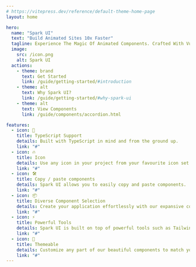 ```yaml
---
# https://vitepress.dev/reference/default-theme-home-page
layout: home

hero:
  name: "Spark UI"
  text: "Build Animated Sites 10x Faster"
  tagline: Experience The Magic Of Animated Components. Crafted With Vue, TypeScript, TailwindCss And Vueuse Motion ✨
  image:
    src: /icon.png
    alt: Spark UI
  actions:
    - theme: brand
      text: Get Started
      link: /guide/getting-started/#introduction
    - theme: alt
      text: Why Spark UI?
      link: /guide/getting-started/#why-spark-ui
    - theme: alt
      text: View Components
      link: /guide/components/accordion.html

features:
  - icon: 🦾
    title: TypeScript Support
    details: Built with TypeScript in mind and from the ground up.
    link: "#"
  - icon: 🔥
    title: Icon
    details: Use any icon in your project from your favourite icon set.
    link: "#"
  - icon: 🛠️
    title: Copy / paste components
    details: Spark UI allows you to easily copy and paste components.
    link: "#"
  - icon: 📦
    title: Diverse Component Selection
    details: Create your application effortlessly with our expansive collection of 20+ UI components.
    link: "#"
  - icon: ⚡️
    title: Powerful Tools
    details: Spark UI is built on top of powerful tools such as TailwindCss, VueUse, @vueuse/motion etc.
    link: "#"
  - icon: 🎨
    title: Themeable
    details: Customize any part of our beautiful components to match your style.
    link: "#"
---
```


<script setup>
import Demos from './src/components/Demos.vue'
import { ref } from "vue";

</script>

<Demos />

<demo src="./src/example/animatedBeamDemo/Demo.vue" srcCode="./src/spark-ui-demos/blurIn/BlurIn.vue" />

<demo src="./src/example/beam/Demo.vue" srcCode="./src/components/Demos.vue" />

<demo src="./src/example/animatedGradientText/Demo.vue" srcCode="./src/components/Demos.vue" />

<demo src="./src/example/skewedInfiniteScroll/Demo.vue" srcCode="./src/components/Demos.vue" />

<demo src="./src/example/letterUp/Demo.vue" srcCode="./src/components/Demos.vue" />

<demo src="./src/example/animatedShinyText/Demo.vue" srcCode="./src/components/Demos.vue" />

<demo src="./src/example/bento/Demo.vue" srcCode="./src/components/Demos.vue" />

<demo src="./src/example/blurFade/Demo.vue" srcCode="./src/components/Demos.vue" />

<demo src="./src/example/blurIn/Demo.vue" srcCode="./src/components/Demos.vue" />

<demo src="./src/example/Globe/Demo.vue" srcCode="./src/components/Demos.vue" />

<!-- <demo src="./src/example/GradualSpacing/Demo.vue" />

<demo src="./src/example/retroGrid/Demo.vue" />

<demo src="./src/example/orbitingCircles/Demo.vue" />

<demo src="./src/example/meteors/Demo.vue" />

<demo src="./src/example/typingAnimation/Demo.vue" />

<demo src="./src/example/marquee/Demo.vue" />

<demo src="./src/example/ripple/Demo.vue" />

<demo src="./src/example/particles/Demo.vue" />

<demo src="./src/example/dotPattern/Demo.vue" />

<demo src="./src/example/avatarCircle/Demo.vue" /> -->
